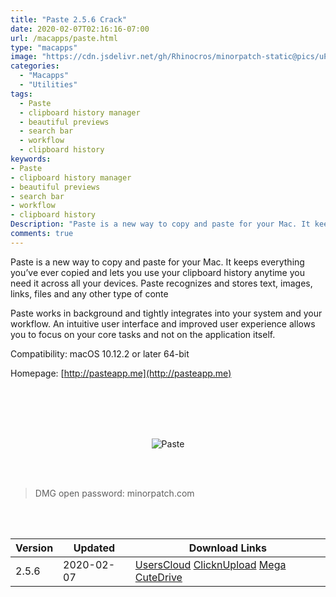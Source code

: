 ```yaml
---
title: "Paste 2.5.6 Crack"
date: 2020-02-07T02:16:16-07:00
url: /macapps/paste.html
type: "macapps"
image: "https://cdn.jsdelivr.net/gh/Rhinocros/minorpatch-static@pics/uPic/xE29Qo.jpg"
categories:
  - "Macapps"
  - "Utilities"
tags:
  - Paste
  - clipboard history manager
  - beautiful previews
  - search bar
  - workflow
  - clipboard history
keywords:
- Paste
- clipboard history manager
- beautiful previews
- search bar
- workflow
- clipboard history
Description: "Paste is a new way to copy and paste for your Mac. It keeps everything you’ve ever copied and lets you use your clipboard history anytime you need it across all your devices."
comments: true
---
```


Paste is a new way to copy and paste for your Mac. It keeps everything you’ve ever copied and lets you use your clipboard history anytime you need it across all your devices. Paste recognizes and stores text, images, links, files and any other type of conte

Paste works in background and tightly integrates into your system and your workflow. An intuitive user interface and improved user experience allows you to focus on your core tasks and not on the application itself.

Compatibility: macOS 10.12.2 or later 64-bit

Homepage: [http://pasteapp.me](http://pasteapp.me)

<br/>
<br/>
<script async src="https://pagead2.googlesyndication.com/pagead/js/adsbygoogle.js"></script>
<ins class="adsbygoogle"
     style="display:block; text-align:center;"
     data-ad-layout="in-article"
     data-ad-format="fluid"
     data-ad-client="ca-pub-8746275014476192"
     data-ad-slot="5144997159"></ins>
<script>
     (adsbygoogle = window.adsbygoogle || []).push({});
</script>
<br/>
<br/>


<center>

![Paste](https://cdn.jsdelivr.net/gh/Rhinocros/minorpatch-static@pics/uPic/t5KdMG.jpg)

</center>

<br/>
<br/>


> DMG open password: minorpatch.com

<br/>

<br/>
<div id="history_version" class="history_version">

| Version | Updated | Download Links |
| ---- | ---- | ---- |
| 2.5.6 | 2020-02-07 | [UsersCloud](https://ouo.io/vBV2TZ)   [ClicknUpload](https://ouo.io/ymynyXz)   [Mega](https://ouo.io/H1HvhT)   [CuteDrive](https://ouo.io/cHA68Z) |

</div>
